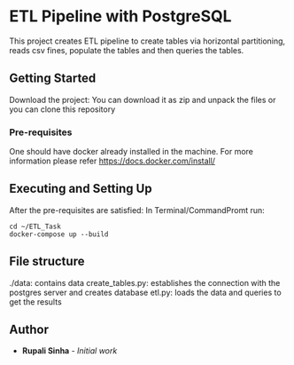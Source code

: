 # ETL Pipeline with PostgreSQL

This project creates ETL pipeline to create tables via horizontal partitioning, reads csv fines, populate the tables and then queries the tables.

## Getting Started

Download the project: You can download it as zip and unpack the files or you can clone this repository
### Pre-requisites
One should have docker already installed in the machine. For more information please refer https://docs.docker.com/install/

## Executing and Setting Up
After the pre-requisites are satisfied:
In Terminal/CommandPromt run:

```
cd ~/ETL_Task
docker-compose up --build
```

## File structure
./data: contains data
create_tables.py: establishes the connection with the postgres server and creates database
etl.py: loads the data and queries to get the results

## Author
* **Rupali Sinha** - *Initial work*
